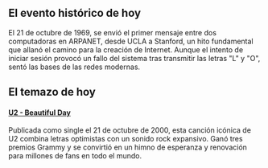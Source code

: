 ## El evento histórico de hoy
El 21 de octubre de 1969, se envió el primer mensaje entre dos computadoras en ARPANET, desde UCLA a Stanford, un hito fundamental que allanó el camino para la creación de Internet. Aunque el intento de iniciar sesión provocó un fallo del sistema tras transmitir las letras "L" y "O", sentó las bases de las redes modernas.

## El temazo de hoy
#### [U2 - Beautiful Day](https://www.youtube.com/watch?v=co6WMzDOh1o)
Publicada como single el 21 de octubre de 2000, esta canción icónica de U2 combina letras optimistas con un sonido rock expansivo. Ganó tres premios Grammy y se convirtió en un himno de esperanza y renovación para millones de fans en todo el mundo.

